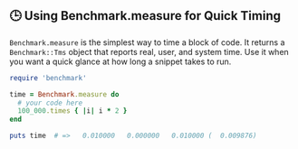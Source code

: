 ## 🕒 Using Benchmark.measure for Quick Timing

`Benchmark.measure` is the simplest way to time a block of code. It returns a `Benchmark::Tms` object that reports real, user, and system time. Use it when you want a quick glance at how long a snippet takes to run.

```ruby
require 'benchmark'

time = Benchmark.measure do
  # your code here
  100_000.times { |i| i * 2 }
end

puts time  # =>   0.010000   0.000000   0.010000 (  0.009876)
```
